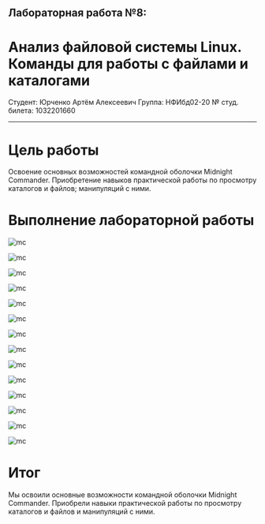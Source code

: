 
## Лабораторная работа №8:
# Анализ файловой системы Linux. Команды для работы с файлами и каталогами


Студент: Юрченко Артём Алексеевич
Группа: НФИбд02-20
№ студ. билета: 1032201660

---

# Цель работы

Освоение основных возможностей командной оболочки Midnight Commander. Приобретение навыков практической работы по просмотру каталогов и файлов; манипуляций с ними.

# Выполнение лабораторной работы

![mc](https://sun9-25.userapi.com/impg/NmvG_qNBYN_Yt763HGtPwwU3MbAM1hbbPJWbQQ/lPa_xHbkm80.jpg?size=663x395&quality=96&sign=e535013a3472b2bf712219c0161d4c68&type=album)

![mc](https://sun9-37.userapi.com/impg/tU6PKR7BvfJxkqWDd6LUCo-Xgk9Ac6Ev3W0o8g/Ldz-KA6eWTs.jpg?size=929x613&quality=96&sign=ab5e2995c572bccd38bd8ea5c778be7e&type=album)

![mc](https://sun9-49.userapi.com/impg/dk_FE8CexX64wMyjF8e-xPQSNXRuKIs0xvDxYQ/xEzMBxQczl8.jpg?size=932x604&quality=96&sign=40ee82970a00bc3104ce34d52862e3eb&type=album)

![mc](https://sun9-78.userapi.com/impg/G0vTLiQ4jbjm-f7vaQZeAjSTEw83OWtCK4nFVA/6PLQFx0kcQ8.jpg?size=216x77&quality=96&sign=e71795e6d9016a50230ac161f714179d&type=album)

![mc](https://sun9-31.userapi.com/impg/p0sTyLj8G-TWOjGHY5a0SbFqR5FvRCtBNeEm0w/qPm3h_tnLg4.jpg?size=706x522&quality=96&sign=8367c9c32a75386eb41ac0e50f008083&type=album)

![mc](https://sun9-25.userapi.com/impg/V9jy5iPusND0IOibBkp63iGQ3oYFhGeZo84Nmg/0AAoB0DLlng.jpg?size=708x518&quality=96&sign=cc9c920babce54bae87bc92364d9a9b0&type=album)

![mc](https://sun9-62.userapi.com/impg/6snLlen-QCWyxvynwFSbnalu32mLsKWmtdecYw/8hbHopjl-_A.jpg?size=704x544&quality=96&sign=01d17514568105f4bb713270b58b5fa4&type=album)

![mc](https://sun9-21.userapi.com/impg/qCTagCpSZaRDerK8oH5O6DyN0TmEbAFNofSFfA/dawL4OjZxGw.jpg?size=710x548&quality=96&sign=a6fc1c29ef7d75f56ca59ad97ea45f4f&type=album)

![mc](https://sun9-19.userapi.com/impg/jOPNpNeaEIMDGkdFASphSodCdG42YKJv3B9vDA/rtD3o_bPAGY.jpg?size=714x599&quality=96&sign=4f9a9f3ff6f3f9f04d7bd77d73f6135d&type=album)

![mc](https://sun9-74.userapi.com/impg/cFhT5QhZXTl_e6-MbPoSRPZM-W2AlPiyfDEvDg/Ks_pZL5_DVo.jpg?size=598x326&quality=96&sign=2320ea3c1c974bf0d495858c3d749714&type=album)

![mc](https://sun9-50.userapi.com/impg/klhhwVleT2Ke1-e18nCBpcOQJ9w5eY1xXaaE5g/TU8H4DYC0qI.jpg?size=531x279&quality=96&sign=ba90f46940d5c21f19308cd0d74bb95f&type=album)

![mc](https://sun9-87.userapi.com/impg/v0kZkkjKr9RmXuXQi3RUNzzlONOYRMyFrtDh3w/3qGR8Nh4xFA.jpg?size=684x372&quality=96&sign=401935c6004aec1526d8003c652048fc&type=album)

![mc](https://sun9-23.userapi.com/impg/j21fqU1H2f9bl93LD8CvJdo2q08_RqWgcFLxGg/MFVL92bdaJ4.jpg?size=700x493&quality=96&sign=07b85cd4ade6f3bede645a3a2315088f&type=album)

![mc](https://sun9-67.userapi.com/impg/PZE17hTQPmRshpagx8BVw0TxStt7UKVJGhZ2Lw/HhTzNos_CGQ.jpg?size=673x316&quality=96&sign=ccf41dbe629947f781a744939ed086a1&type=album)




# Итог

Мы освоили основные возможности командной оболочки Midnight Commander. Приобрели навыки практической работы по просмотру каталогов и файлов и манипуляций с ними.